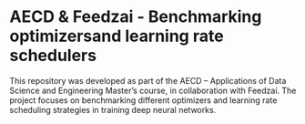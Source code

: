# AECD & Feedzai - Benchmarking optimizersand learning rate schedulers 
This repository was developed as part of the AECD – Applications of Data Science and Engineering Master’s course, in collaboration with Feedzai. The project focuses on benchmarking different optimizers and learning rate scheduling strategies in training deep neural networks.
